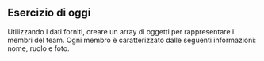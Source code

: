 ## Esercizio di oggi
Utilizzando i dati forniti, creare un array di oggetti per rappresentare i membri del team. Ogni membro è caratterizzato dalle seguenti informazioni: nome, ruolo e foto.